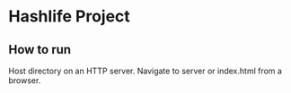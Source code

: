 # Hashlife Project

## How to run

Host directory on an HTTP server. Navigate to server or index.html from a browser.
